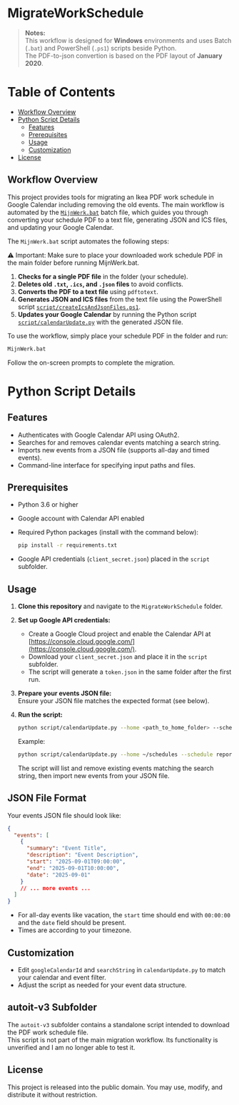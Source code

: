 # MigrateWorkSchedule

> **Notes:**  
> This workflow is designed for **Windows** environments and uses Batch (`.bat`) and PowerShell (`.ps1`) scripts beside Python.  
> The PDF-to-json convertion is based on the PDF layout of **January 2020**.

# Table of Contents

- [Workflow Overview](#workflow-overview)
- [Python Script Details](#python-script-details)
  - [Features](#features)
  - [Prerequisites](#prerequisites)
  - [Usage](#usage)
  - [Customization](#customization)
- [License](#license)

## Workflow Overview

This project provides tools for migrating an Ikea PDF work schedule in Google Calendar including removing the old events. The main workflow is automated by the [`MijnWerk.bat`](./MijnWerk.bat) batch file, which guides you through converting your schedule PDF to a text file, generating JSON and ICS files, and updating your Google Calendar.


The `MijnWerk.bat` script automates the following steps:

⚠️ Important: Make sure to place your downloaded work schedule PDF in the main folder before running MijnWerk.bat.

1. **Checks for a single PDF file** in the folder (your schedule).
2. **Deletes old `.txt`, `.ics`, and `.json` files** to avoid conflicts.
3. **Converts the PDF to a text file** using `pdftotext`.
4. **Generates JSON and ICS files** from the text file using the PowerShell script [`script/createIcsAndJsonFiles.ps1`](./script/createIcsAndJsonFiles.ps1).
5. **Updates your Google Calendar** by running the Python script [`script/calendarUpdate.py`](./script/calendarUpdate.py) with the generated JSON file.

To use the workflow, simply place your schedule PDF in the folder and run:

```sh
MijnWerk.bat
```

Follow the on-screen prompts to complete the migration.

# Python Script Details

## Features

- Authenticates with Google Calendar API using OAuth2.
- Searches for and removes calendar events matching a search string.
- Imports new events from a JSON file (supports all-day and timed events).
- Command-line interface for specifying input paths and files.

## Prerequisites

- Python 3.6 or higher
- Google account with Calendar API enabled
- Required Python packages (install with the command below):

  ```sh
  pip install -r requirements.txt
  ```

- Google API credentials (`client_secret.json`) placed in the `script` subfolder.

## Usage

1. **Clone this repository** and navigate to the `MigrateWorkSchedule` folder.

2. **Set up Google API credentials:**
   - Create a Google Cloud project and enable the Calendar API at [https://console.cloud.google.com/](https://console.cloud.google.com/).
   - Download your `client_secret.json` and place it in the `script` subfolder.
   - The script will generate a `token.json` in the same folder after the first run.

3. **Prepare your events JSON file:**  
   Ensure your JSON file matches the expected format (see below).

4. **Run the script:**
   ```sh
   python script/calendarUpdate.py --home <path_to_home_folder> --schedule <events_json_file>
   ```
   Example:
   ```sh
   python script/calendarUpdate.py --home ~/schedules --schedule report.json
   ```

   The script will list and remove existing events matching the search string, then import new events from your JSON file.

## JSON File Format

Your events JSON file should look like:

```json
{
  "events": [
    {
      "summary": "Event Title",
      "description": "Event Description",
      "start": "2025-09-01T09:00:00",
      "end": "2025-09-01T10:00:00",
      "date": "2025-09-01"
    }
    // ... more events ...
  ]
}
```

- For all-day events like vacation, the `start` time should end with `00:00:00` and the `date` field should be present.
- Times are according to your timezone.

## Customization

- Edit `googleCalendarId` and `searchString` in `calendarUpdate.py` to match your calendar and event filter.
- Adjust the script as needed for your event data structure.

## autoit-v3 Subfolder

The `autoit-v3` subfolder contains a standalone script intended to download the PDF work schedule file.  
This script is not part of the main migration workflow. Its functionality is unverified and I am no longer able to test it. 

## License

This project is released into the public domain. You may use, modify, and distribute it without restriction.

